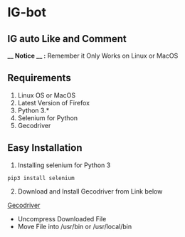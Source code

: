 # IG-bot

## IG auto Like and Comment 

**__ Notice __ :** Remember it Only Works on Linux or MacOS

## Requirements
1. Linux OS or MacOS
2. Latest Version of Firefox
3. Python 3.*
4. Selenium for Python
5. Gecodriver

## Easy Installation
1. Installing selenium for Python 3
```
pip3 install selenium
```
2. Download and Install Gecodriver from Link below

[Gecodriver](http://github.com/mozilla/geckodriver/releases)

* Uncompress  Downloaded File
* Move File into /usr/bin or /usr/local/bin

